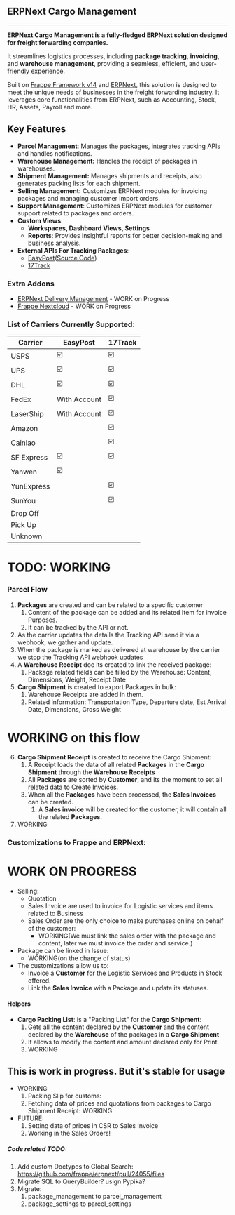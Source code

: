 ## ERPNext Cargo Management
***

**ERPNext Cargo Management is a fully-fledged ERPNext solution designed for freight forwarding companies.**

It streamlines logistics processes, including **package tracking**, **invoicing**, and **warehouse management**,
providing a seamless, efficient, and user-friendly experience.

Built on [Frappe Framework v14](https://github.com/frappe/frappe/) and [ERPNext](https://github.com/frappe/erpnext),
this solution is designed to meet the unique needs of businesses in the freight forwarding industry.
It leverages core functionalities from ERPNext, such as Accounting, Stock, HR, Assets, Payroll and more.


## Key Features
- **Parcel Management**: Manages the packages, integrates tracking APIs and handles notifications.
- **Warehouse Management:** Handles the receipt of packages in warehouses.
- **Shipment Management:** Manages shipments and receipts, also generates packing lists for each shipment.
- **Selling Management:** Customizes ERPNext modules for invoicing packages and managing customer import orders.
- **Support Management**: Customizes ERPNext modules for customer support related to packages and orders.
- **Custom Views**:
  - **Workspaces, Dashboard Views, Settings**
  - **Reports**: Provides insightful reports for better decision-making and business analysis.
- **External APIs For Tracking Packages**:
  - [EasyPost](https://www.easypost.com/)([Source Code](https://github.com/EasyPost/easypost-python))
  - [17Track](https://api.17track.net/en)

### Extra Addons
- [ERPNext Delivery Management](https://github.com/AgileShift/erpnext_delivery) - WORK on Progress
- [Frappe Nextcloud](https://github.com/AgileShift/frappe_nextcloud) - WORK on Progress


### List of Carriers Currently Supported:
| Carrier    | EasyPost     | 17Track |
|------------|--------------|---------|
| USPS       | ☑️           | ☑️      |
| UPS        | ☑️           | ☑️      |
| DHL        | ☑️           | ☑️      |
| FedEx      | With Account | ☑️      |
| LaserShip  | With Account | ☑️      |
| Amazon     |              | ☑️      |
| Cainiao    | ️            | ☑️      |
| SF Express | ☑️           | ☑️      |
| Yanwen     | ☑️           | ️       |
| YunExpress |              | ☑️      |
| SunYou     |              | ☑️      |
| Drop Off   |              | ️       |
| Pick Up    |              | ️       |
| Unknown    |              | ️       |



# TODO: WORKING

### Parcel Flow
1. **Packages** are created and can be related to a specific customer
   1. Content of the package can be added and its related Item for invoice Purposes.
   2. It can be tracked by the API or not.
2. As the carrier updates the details the Tracking API send it via a webhook, we gather and update.
3. When the package is marked as delivered at warehouse by the carrier we stop the Tracking API webhook updates
4. A **Warehouse Receipt** doc its created to link the received package:
   1. Package related fields can be filled by the Warehouse: Content, Dimensions, Weight, Receipt Date
5. **Cargo Shipment** is created to export Packages in bulk:
   1. Warehouse Receipts are added in them.
   2. Related information: Transportation Type, Departure date, Est Arrival Date, Dimensions, Gross Weight

# WORKING on this flow
6. **Cargo Shipment Receipt** is created to receive the Cargo Shipment:
   1. A Receipt loads the data of all related **Packages** in the **Cargo Shipment** through the **Warehouse Receipts**
   2. All **Packages** are sorted by **Customer**, and its the moment to set all related data to Create Invoices.
   3. When all the **Packages** have been processed, the **Sales Invoices** can be created.
      1. A **Sales invoice** will be created for the customer, it will contain all the related **Packages**.
7. WORKING





### Customizations to Frappe and ERPNext:
# WORK ON PROGRESS
- Selling:
  - Quotation
  - Sales Invoice are used to invoice for Logistic services and items related to Business
  - Sales Order are the only choice to make purchases online on behalf of the customer:
    - WORKING(We must link the sales order with the package and content, later we must invoice the order and service.)
- Package can be linked in Issue:
  - WORKING(on the change of status)
- The customizations allow us to:
  - Invoice a **Customer** for the Logistic Services and Products in Stock offered.
  - Link the **Sales Invoice** with a Package and update its statuses.


#### Helpers
- **Cargo Packing List**: is a "Packing List" for the **Cargo Shipment**:
  1. Gets all the content declared by the **Customer** and the content declared by the **Warehouse** of the packages in a **Cargo Shipment**
  2. It allows to modify the content and amount declared only for Print.
  3. WORKING

## This is work in progress. But it's stable for usage
- WORKING
  1. Packing Slip for customs:
  2. Fetching data of prices and quotations from packages to Cargo Shipment Receipt: WORKING
- FUTURE:
  1. Setting data of prices in CSR to Sales Invoice
  2. Working in the Sales Orders!



##### Code related TODO:
1. Add custom Doctypes to Global Search: https://github.com/frappe/erpnext/pull/24055/files
2. Migrate SQL to QueryBuilder? usign Pypika?
3. Migrate:
   1. package_management to parcel_management
   2. package_settings to parcel_settings
